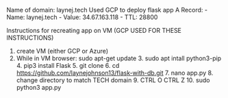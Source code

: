 Name of domain: laynej.tech
Used GCP to deploy flask app
A Record: 
    - Name: laynej.tech
    - Value: 34.67.163.118
    - TTL: 28800




Instructions for recreating app on VM (GCP USED FOR THESE INSTRUCTIONS)
1. create VM (either GCP or Azure)
2. While in VM browser: sudo apt-get update
    3. sudo apt intall python3-pip
    4. pip3 install Flask
    5. git clone 
    6. cd https://github.com/laynejohnson13/flask-with-db.git
    7. nano app.py
    8. change directory to match TECH domain 
    9. CTRL O CTRL Z
    10. sudo python3 app.py
     
